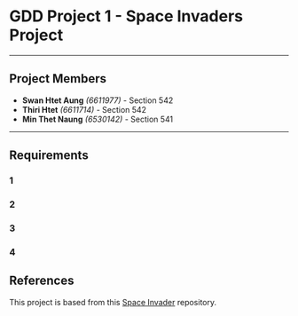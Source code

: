 # GDD Project 1 - Space Invaders Project

---
## Project Members
- **Swan Htet Aung** *(6611977)* - Section 542
- **Thiri Htet** *(6611714)* - Section 542  
- **Min Thet Naung** *(6530142)* - Section 541
---
## Requirements
### 1
### 2
### 3
### 4


## References
This project is based from this 
[Space Invader](https://github.com/janbodnar/Java-Space-Invaders) repository.